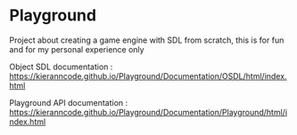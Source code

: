 # Playground
Project about creating a game engine with SDL from scratch, this is for fun and for my personal experience only

Object SDL documentation :
https://kieranncode.github.io/Playground/Documentation/OSDL/html/index.html

Playground API documentation :
https://kieranncode.github.io/Playground/Documentation/Playground/html/index.html
